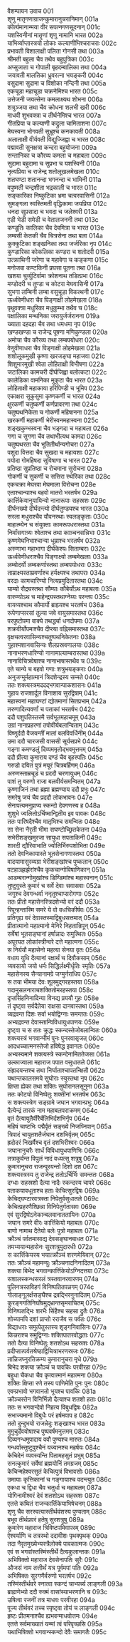 वैशम्पायन उवाच	001  
शृणु मातृगणान्राजन्कुमारानुचरानिमान्	001a  
कीर्त्यमानान्मया वीर सपत्नगणसूदनान्	001c  
यशस्विनीनां मातॄणां शृणु नामानि भारत	002a  
याभिर्व्याप्तास्त्रयो लोकाः कल्याणीभिश्चराचराः	002c  
प्रभावती विशालाक्षी पलिता गोनसी तथा	003a  
श्रीमती बहुला चैव तथैव बहुपुत्रिका	003c  
अप्सुजाता च गोपाली बृहदम्बालिका तथा	004a  
जयावती मालतिका ध्रुवरत्ना भयङ्करी	004c  
वसुदामा सुदामा च विशोका नन्दिनी तथा	005a  
एकचूडा महाचूडा चक्रनेमिश्च भारत	005c  
उत्तेजनी जयत्सेना कमलाक्ष्यथ शोभना	006a  
शत्रुञ्जया तथा चैव क्रोधना शलभी खरी	006c  
माधवी शुभवक्त्रा च तीर्थनेमिश्च भारत	007a  
गीतप्रिया च कल्याणी कद्रुला चामिताशना	007c  
मेघस्वना भोगवती सुभ्रूश्च कनकावती	008a  
अलाताक्षी वीर्यवती विद्युज्जिह्वा च भारत	008c  
पद्मावती सुनक्षत्रा कन्दरा बहुयोजना	009a  
सन्तानिका च कौरव्य कमला च महाबला	009c  
सुदामा बहुदामा च सुप्रभा च यशस्विनी	010a  
नृत्यप्रिया च राजेन्द्र शतोलूखलमेखला	010c  
शतघण्टा शतानन्दा भगनन्दा च भामिनी	011a  
वपुष्मती चन्द्रशीता भद्रकाली च भारत	011c  
सङ्कारिका निष्कुटिका भ्रमा चत्वरवासिनी	012a  
सुमङ्गला स्वस्तिमती वृद्धिकामा जयप्रिया	012c  
धनदा सुप्रसादा च भवदा च जलेश्वरी	013a  
एडी भेडी समेडी च वेतालजननी तथा	013c  
कण्डूतिः कालिका चैव देवमित्रा च भारत	013e  
लम्बसी केतकी चैव चित्रसेना तथा बला	014a  
कुक्कुटिका शङ्खनिका तथा जर्जरिका नृप	014c  
कुण्डारिका कोकलिका कण्डरा च शतोदरी	015a  
उत्क्राथिनी जरेणा च महावेगा च कङ्कणा	015c  
मनोजवा कण्टकिनी प्रघसा पूतना तथा	016a  
खशया चुर्व्युटिर्वामा क्रोशनाथ तडित्प्रभा	016c  
मण्डोदरी च तुण्डा च कोटरा मेघवासिनी	017a  
सुभगा लम्बिनी लम्बा वसुचूडा विकत्थनी	017c  
ऊर्ध्ववेणीधरा चैव पिङ्गाक्षी लोहमेखला	018a  
पृथुवक्त्रा मधुरिका मधुकुम्भा तथैव च	018c  
पक्षालिका मन्थनिका जरायुर्जर्जरानना	019a  
ख्याता दहदहा चैव तथा धमधमा नृप	019c  
खण्डखण्डा च राजेन्द्र पूषणा मणिकुण्डला	020a  
अमोचा चैव कौरव्य तथा लम्बपयोधरा	020c  
वेणुवीणाधरा चैव पिङ्गाक्षी लोहमेखला	021a  
शशोलूकमुखी कृष्णा खरजङ्घा महाजवा	021c  
शिशुमारमुखी श्वेता लोहिताक्षी विभीषणा	022a  
जटालिका कामचरी दीर्घजिह्वा बलोत्कटा	022c  
कालेडिका वामनिका मुकुटा चैव भारत	023a  
लोहिताक्षी महाकाया हरिपिण्डी च भूमिप	023c  
एकाक्षरा सुकुसुमा कृष्णकर्णी च भारत	024a  
क्षुरकर्णी चतुष्कर्णी कर्णप्रावरणा तथा	024c  
चतुष्पथनिकेता च गोकर्णी महिषानना	025a  
खरकर्णी महाकर्णी भेरीस्वनमहास्वना	025c  
शङ्खकुम्भस्वना चैव भङ्गदा च महाबला	026a  
गणा च सुगणा चैव तथाभीत्यथ कामदा	026c  
चतुष्पथरता चैव भूतितीर्थान्यगोचरा	027a  
पशुदा वित्तदा चैव सुखदा च महायशाः	027c  
पयोदा गोमहिषदा सुविषाणा च भारत	027e  
प्रतिष्ठा सुप्रतिष्ठा च रोचमाना सुरोचना	028a  
गोकर्णी च सुकर्णी च ससिरा स्थेरिका तथा	028c  
एकचक्रा मेघरवा मेघमाला विरोचना	028e  
एताश्चान्याश्च बहवो मातरो भरतर्षभ	029a  
कार्त्तिकेयानुयायिन्यो नानारूपाः सहस्रशः	029c  
दीर्घनख्यो दीर्घदन्त्यो दीर्घतुण्ड्यश्च भारत	030a  
सरला मधुराश्चैव यौवनस्थाः स्वलङ्कृताः	030c  
माहात्म्येन च संयुक्ताः कामरूपधरास्तथा	031a  
निर्मांसगात्र्यः श्वेताश्च तथा काञ्चनसन्निभाः	031c  
कृष्णमेघनिभाश्चान्या धूम्राश्च भरतर्षभ	032a  
अरुणाभा महाभागा दीर्घकेश्यः सिताम्बराः	032c  
ऊर्ध्ववेणीधराश्चैव पिङ्गाक्ष्यो लम्बमेखलाः	033a  
लम्बोदर्यो लम्बकर्णास्तथा लम्बपयोधराः	033c  
ताम्राक्ष्यस्ताम्रवर्णाश्च हर्यक्ष्यश्च तथापराः	034a  
वरदाः कामचारिण्यो नित्यप्रमुदितास्तथा	034c  
याम्यो रौद्र्यस्तथा सौम्याः कौबेर्योऽथ महाबलाः	035a  
वारुण्योऽथ च माहेन्द्र्यस्तथाग्नेय्यः परन्तप	035c  
वायव्यश्चाथ कौमार्यो ब्राह्म्यश्च भरतर्षभ	036a  
रूपेणाप्सरसां तुल्या जवे वायुसमास्तथा	036c  
परपुष्टोपमा वाक्ये तथर्द्ध्या धनदोपमाः	037a  
शक्रवीर्योपमाश्चैव दीप्त्या वह्निसमास्तथा	037c  
वृक्षचत्वरवासिन्यश्चतुष्पथनिकेतनाः	038a  
गुहाश्मशानवासिन्यः शैलप्रस्रवणालयाः	038c  
नानाभरणधारिण्यो नानामाल्याम्बरास्तथा	039a  
नानाविचित्रवेषाश्च नानाभाषास्तथैव च	039c  
एते चान्ये च बहवो गणाः शत्रुभयङ्कराः	040a  
अनुजग्मुर्महात्मानं त्रिदशेन्द्रस्य सम्मते	040c  
ततः शक्त्यस्त्रमददद्भगवान्पाकशासनः	041a  
गुहाय राजशार्दूल विनाशाय सुरद्विषाम्	041c  
महास्वनां महाघण्टां द्योतमानां सितप्रभाम्	042a  
तरुणादित्यवर्णां च पताकां भरतर्षभ	042c  
ददौ पशुपतिस्तस्मै सर्वभूतमहाचमूम्	043a  
उग्रां नानाप्रहरणां तपोवीर्यबलान्विताम्	043c  
विष्णुर्ददौ वैजयन्तीं मालां बलविवर्धिनीम्	044a  
उमा ददौ चारजसी वाससी सूर्यसप्रभे	044c  
गङ्गा कमण्डलुं दिव्यममृतोद्भवमुत्तमम्	045a  
ददौ प्रीत्या कुमाराय दण्डं चैव बृहस्पतिः	045c  
गरुडो दयितं पुत्रं मयूरं चित्रबर्हिणम्	046a  
अरुणस्ताम्रचूडं च प्रददौ चरणायुधम्	046c  
पाशं तु वरुणो राजा बलवीर्यसमन्वितम्	047a  
कृष्णाजिनं तथा ब्रह्मा ब्रह्मण्याय ददौ प्रभुः	047c  
समरेषु जयं चैव प्रददौ लोकभावनः	047e  
सेनापत्यमनुप्राप्य स्कन्दो देवगणस्य ह	048a  
शुशुभे ज्वलितोऽर्चिष्मान्द्वितीय इव पावकः	048c  
ततः पारिषदैश्चैव मातृभिश्च समन्वितः	048e  
सा सेना नैरृती भीमा सघण्टोच्छ्रितकेतना	049a  
सभेरीशङ्खमुरजा सायुधा सपताकिनी	049c  
शारदी द्यौरिवाभाति ज्योतिर्भिरुपशोभिता	049e  
ततो देवनिकायास्ते भूतसेनागणास्तथा	050a  
वादयामासुरव्यग्रा भेरीशङ्खांश्च पुष्कलान्	050c  
पटहाञ्झर्झरांश्चैव कृकचान्गोविषाणिकान्	051a  
आडम्बरान्गोमुखांश्च डिण्डिमांश्च महास्वनान्	051c  
तुष्टुवुस्ते कुमारं च सर्वे देवाः सवासवाः	052a  
जगुश्च देवगन्धर्वा ननृतुश्चाप्सरोगणाः	052c  
ततः प्रीतो महासेनस्त्रिदशेभ्यो वरं ददौ	053a  
रिपून्हन्तास्मि समरे ये वो वधचिकीर्षवः	053c  
प्रतिगृह्य वरं देवास्तस्माद्विबुधसत्तमात्	054a  
प्रीतात्मानो महात्मानो मेनिरे निहतान्रिपून्	054c  
सर्वेषां भूतसङ्घानां हर्षान्नादः समुत्थितः	055a  
अपूरयत लोकांस्त्रीन्वरे दत्ते महात्मना	055c  
स निर्ययौ महासेनो महत्या सेनया वृतः	056a  
वधाय युधि दैत्यानां रक्षार्थं च दिवौकसाम्	056c  
व्यवसायो जयो धर्मः सिद्धिर्लक्ष्मीर्धृतिः स्मृतिः	057a  
महासेनस्य सैन्यानामग्रे जग्मुर्नराधिप	057c  
स तया भीमया देवः शूलमुद्गरहस्तया	058a  
गदामुसलनाराचशक्तितोमरहस्तया	058c  
दृप्तसिंहनिनादिन्या विनद्य प्रययौ गुहः	058e  
तं दृष्ट्वा सर्वदैतेया राक्षसा दानवास्तथा	059a  
व्यद्रवन्त दिशः सर्वा भयोद्विग्नाः समन्ततः	059c  
अभ्यद्रवन्त देवास्तान्विविधायुधपाणयः	059e  
दृष्ट्वा च स ततः क्रुद्धः स्कन्दस्तेजोबलान्वितः	060a  
शक्त्यस्त्रं भगवान्भीमं पुनः पुनरवासृजत्	060c  
आदधच्चात्मनस्तेजो हविषेद्ध इवानलः	060e  
अभ्यस्यमाने शक्त्यस्त्रे स्कन्देनामिततेजसा	061a  
उल्काज्वाला महाराज पपात वसुधातले	061c  
संह्रादयन्तश्च तथा निर्घाताश्चापतन्क्षितौ	062a  
यथान्तकालसमये सुघोराः स्युस्तथा नृप	062c  
क्षिप्ता ह्येका तथा शक्तिः सुघोरानलसूनुना	063a  
ततः कोट्यो विनिष्पेतुः शक्तीनां भरतर्षभ	063c  
स शक्त्यस्त्रेण सङ्ग्रामे जघान भगवान्प्रभुः	064a  
दैत्येन्द्रं तारकं नाम महाबलपराक्रमम्	064c  
वृतं दैत्यायुतैर्वीरैर्बलिभिर्दशभिर्नृप	064e  
महिषं चाष्टभिः पद्मैर्वृतं सङ्ख्ये निजघ्निवान्	065a  
त्रिपादं चायुतशतैर्जघान दशभिर्वृतम्	065c  
ह्रदोदरं निखर्वैश्च वृतं दशभिरीश्वरः	066a  
जघानानुचरैः सार्धं विविधायुधपाणिभिः	066c  
तत्राकुर्वन्त विपुलं नादं वध्यत्सु शत्रुषु	067a  
कुमारानुचरा राजन्पूरयन्तो दिशो दश	067c  
शक्त्यस्त्रस्य तु राजेन्द्र ततोऽर्चिर्भिः समन्ततः	068a  
दग्धाः सहस्रशो दैत्या नादैः स्कन्दस्य चापरे	068c  
पताकयावधूताश्च हताः केचित्सुरद्विषः	069a  
केचिद्घण्टारवत्रस्ता निपेतुर्वसुधातले	069c  
केचित्प्रहरणैश्छिन्ना विनिपेतुर्गतासवः	069e  
एवं सुरद्विषोऽनेकान्बलवानाततायिनः	070a  
जघान समरे वीरः कार्त्तिकेयो महाबलः	070c  
बाणो नामाथ दैतेयो बलेः पुत्रो महाबलः	071a  
क्रौञ्चं पर्वतमासाद्य देवसङ्घानबाधत	071c  
तमभ्ययान्महासेनः सुरशत्रुमुदारधीः	072a  
स कार्त्तिकेयस्य भयात्क्रौञ्चं शरणमेयिवान्	072c  
ततः क्रौञ्चं महामन्युः क्रौञ्चनादनिनादितम्	073a  
शक्त्या बिभेद भगवान्कार्त्तिकेयोऽग्निदत्तया	073c  
सशालस्कन्धसरलं त्रस्तवानरवारणम्	074a  
पुलिनत्रस्तविहगं विनिष्पतितपन्नगम्	074c  
गोलाङ्गूलर्क्षसङ्घैश्च द्रवद्भिरनुनादितम्	075a  
कुरङ्गगतिनिर्घोषमुद्भ्रान्तसृमराचितम्	075c  
विनिष्पतद्भिः शरभैः सिंहैश्च सहसा द्रुतैः	076a  
शोच्यामपि दशां प्राप्तो रराजैव स पर्वतः	076c  
विद्याधराः समुत्पेतुस्तस्य शृङ्गनिवासिनः	077a  
किन्नराश्च समुद्विग्नाः शक्तिपातरवोद्धताः	077c  
ततो दैत्या विनिष्पेतुः शतशोऽथ सहस्रशः	078a  
प्रदीप्तात्पर्वतश्रेष्ठाद्विचित्राभरणस्रजः	078c  
तान्निजघ्नुरतिक्रम्य कुमारानुचरा मृधे	079a  
बिभेद शक्त्या क्रौञ्चं च पावकिः परवीरहा	079c  
बहुधा चैकधा चैव कृत्वात्मानं महात्मना	080a  
शक्तिः क्षिप्ता रणे तस्य पाणिमेति पुनः पुनः	080c  
एवम्प्रभावो भगवानतो भूयश्च पावकिः	081a  
क्रौञ्चस्तेन विनिर्भिन्नो दैत्याश्च शतशो हताः	081c  
ततः स भगवान्देवो निहत्य विबुधद्विषः	082a  
सभाज्यमानो विबुधैः परं हर्षमवाप ह	082c  
ततो दुन्दुभयो राजन्नेदुः शङ्खाश्च भारत	083a  
मुमुचुर्देवयोषाश्च पुष्पवर्षमनुत्तमम्	083c  
दिव्यगन्धमुपादाय ववौ पुण्यश्च मारुतः	084a  
गन्धर्वास्तुष्टुवुश्चैनं यज्वानश्च महर्षयः	084c  
केचिदेनं व्यवस्यन्ति पितामहसुतं प्रभुम्	085a  
सनत्कुमारं सर्वेषां ब्रह्मयोनिं तमग्रजम्	085c  
केचिन्महेश्वरसुतं केचित्पुत्रं विभावसोः	086a  
उमायाः कृत्तिकानां च गङ्गायाश्च वदन्त्युत	086c  
एकधा च द्विधा चैव चतुर्धा च महाबलम्	087a  
योगिनामीश्वरं देवं शतशोऽथ सहस्रशः	087c  
एतत्ते कथितं राजन्कार्त्तिकेयाभिषेचनम्	088a  
शृणु चैव सरस्वत्यास्तीर्थवंशस्य पुण्यताम्	088c  
बभूव तीर्थप्रवरं हतेषु सुरशत्रुषु	089a  
कुमारेण महाराज त्रिविष्टपमिवापरम्	089c  
ऐश्वर्याणि च तत्रस्थो ददावीशः पृथक्पृथक्	090a  
तदा नैरृतमुख्येभ्यस्त्रैलोक्ये पावकात्मजः	090c  
एवं स भगवांस्तस्मिंस्तीर्थे दैत्यकुलान्तकः	091a  
अभिषिक्तो महाराज देवसेनापतिः सुरैः	091c  
औजसं नाम तत्तीर्थं यत्र पूर्वमपां पतिः	092a  
अभिषिक्तः सुरगणैर्वरुणो भरतर्षभ	092c  
तस्मिंस्तीर्थवरे स्नात्वा स्कन्दं चाभ्यर्च्य लाङ्गली	093a  
ब्राह्मणेभ्यो ददौ रुक्मं वासांस्याभरणानि च	093c  
उषित्वा रजनीं तत्र माधवः परवीरहा	094a  
पूज्य तीर्थवरं तच्च स्पृष्ट्वा तोयं च लाङ्गली	094c  
हृष्टः प्रीतमनाश्चैव ह्यभवन्माधवोत्तमः	094e  
एतत्ते सर्वमाख्यातं यन्मां त्वं परिपृच्छसि	095a  
यथाभिषिक्तो भगवान्स्कन्दो देवैः समागतैः	095c  
